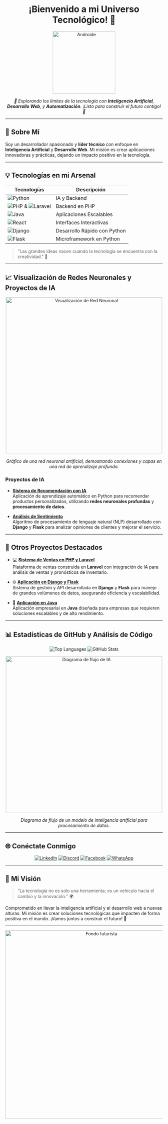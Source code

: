 <h1 align="center"> ¡Bienvenido a mi Universo Tecnológico! 🤖 </h1>

<p align="center">
  <img src="https://link-a-tu-imagen-android" alt="Androide" width="200"/> <!-- Reemplaza con el link de tu imagen de androide -->
</p>

<p align="center">
  <em>
    🌌 Explorando los límites de la tecnología con <strong>Inteligencia Artificial</strong>, <strong>Desarrollo Web</strong>, y <strong>Automatización</strong>. ¡Listo para construir el futuro contigo! 🌌
  </em>
</p>

---

## 🧠 Sobre Mí
Soy un desarrollador apasionado y **líder técnico** con enfoque en **Inteligencia Artificial** y **Desarrollo Web**. Mi misión es crear aplicaciones innovadoras y prácticas, dejando un impacto positivo en la tecnología.

---

## 💡 Tecnologías en mi Arsenal

| Tecnologías | Descripción |
|-------------|-------------|
| ![Python](https://img.shields.io/badge/Python-3776AB?logo=python&logoColor=white) | IA y Backend |
| ![PHP](https://img.shields.io/badge/PHP-777BB4?logo=php&logoColor=white) & ![Laravel](https://img.shields.io/badge/Laravel-FF2D20?logo=laravel&logoColor=white) | Backend en PHP |
| ![Java](https://img.shields.io/badge/Java-007396?logo=java&logoColor=white) | Aplicaciones Escalables |
| ![React](https://img.shields.io/badge/React-61DAFB?logo=react&logoColor=black) | Interfaces Interactivas |
| ![Django](https://img.shields.io/badge/Django-092E20?logo=django&logoColor=white) | Desarrollo Rápido con Python |
| ![Flask](https://img.shields.io/badge/Flask-000000?logo=flask&logoColor=white) | Microframework en Python |

> "Las grandes ideas nacen cuando la tecnología se encuentra con la creatividad." 🚀

---

## 📈 Visualización de Redes Neuronales y Proyectos de IA

<p align="center">
  <img src="https://link-a-tu-imagen-red-neuronal" alt="Visualización de Red Neuronal" width="500"/> <!-- Reemplaza con el link a una imagen de red neuronal -->
</p>

<p align="center">
  <em>Gráfico de una red neuronal artificial, demostrando conexiones y capas en una red de aprendizaje profundo.</em>
</p>

### Proyectos de IA

- **[Sistema de Recomendación con IA](https://github.com/tu_usuario/proyecto-ia)**  
  Aplicación de aprendizaje automático en Python para recomendar productos personalizados, utilizando **redes neuronales profundas** y **procesamiento de datos**.

- **[Análisis de Sentimiento](https://github.com/tu_usuario/analisis-sentimiento)**  
  Algoritmo de procesamiento de lenguaje natural (NLP) desarrollado con **Django** y **Flask** para analizar opiniones de clientes y mejorar el servicio.

---

## 🚀 Otros Proyectos Destacados

- 💻 **[Sistema de Ventas en PHP y Laravel](https://github.com/tu_usuario/sistema-ventas)**  
  Plataforma de ventas construida en **Laravel** con integración de IA para análisis de ventas y pronósticos de inventario.

- 🌐 **[Aplicación en Django y Flask](https://github.com/tu_usuario/app-django-flask)**  
  Sistema de gestión y API desarrollada en **Django** y **Flask** para manejo de grandes volúmenes de datos, asegurando eficiencia y escalabilidad.

- 🔧 **[Aplicación en Java](https://github.com/tu_usuario/app-java)**  
  Aplicación empresarial en **Java** diseñada para empresas que requieren soluciones escalables y de alto rendimiento.

---

## 📊 Estadísticas de GitHub y Análisis de Código

<p align="center">
  <img src="https://github-readme-stats.vercel.app/api/top-langs/?username=tu_usuario&layout=compact&theme=dark" alt="Top Languages">
  <img src="https://github-readme-stats.vercel.app/api?username=tu_usuario&show_icons=true&theme=dark" alt="GitHub Stats">
</p>

<p align="center">
  <img src="https://link-a-tu-imagen-diagrama-flujo" alt="Diagrama de flujo de IA" width="500"/> <!-- Reemplaza con el link de un diagrama de flujo de IA -->
</p>

<p align="center">
  <em>Diagrama de flujo de un modelo de inteligencia artificial para procesamiento de datos.</em>
</p>

---

## 🌐 Conéctate Conmigo

<p align="center">
  <a href="https://linkedin.com/in/tu_usuario"><img src="https://img.shields.io/badge/LinkedIn-0077B5?logo=linkedin&logoColor=white" alt="LinkedIn"></a>
  <a href="https://discord.com/tu_link"><img src="https://img.shields.io/badge/Discord-7289DA?logo=discord&logoColor=white" alt="Discord"></a>
  <a href="https://facebook.com/tu_usuario"><img src="https://img.shields.io/badge/Facebook-1877F2?logo=facebook&logoColor=white" alt="Facebook"></a>
  <a href="https://wa.me/tu_numero"><img src="https://img.shields.io/badge/WhatsApp-25D366?logo=whatsapp&logoColor=white" alt="WhatsApp"></a>
</p>

---

## 🌟 Mi Visión
> “La tecnología no es solo una herramienta; es un vehículo hacia el cambio y la innovación.” 🌍

Comprometido en llevar la inteligencia artificial y el desarrollo web a nuevas alturas. Mi misión es crear soluciones tecnológicas que impacten de forma positiva en el mundo. ¡Vamos juntos a construir el futuro! 🚀

---

<p align="center">
  <img src="[https://link-a-tu-imagen-futurista](https://i.pinimg.com/originals/3b/e2/f4/3be2f445535301ebc8d739576ce8b36d.gif)" alt="Fondo futurista" width="600"/> <!-- Reemplaza con el link de una imagen futurista -->
</p>
